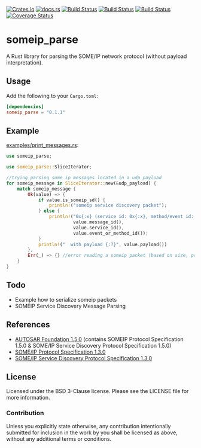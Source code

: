 [![Crates.io](https://img.shields.io/crates/v/someip_parse.svg)](https://crates.io/crates/someip_parse)
[![docs.rs](https://docs.rs/someip_parse/badge.svg)](https://docs.rs/someip_parse)
[![Build Status](https://ci.appveyor.com/api/projects/status/github/JulianSchmid/someip-parse-rs?branch=master&svg=true)](https://ci.appveyor.com/project/JulianSchmid/someip-parse-rs/branch/master)
[![Build Status](https://gitlab.com/julian.schmid/someip-parse-rs/badges/master/build.svg)](https://gitlab.com/julian.schmid/someip-parse-rs/commits/master)
[![Build Status](https://travis-ci.org/JulianSchmid/someip-parse-rs.svg?branch=master)](https://travis-ci.org/JulianSchmid/someip-parse-rs)
[![Coverage Status](https://codecov.io/gh/JulianSchmid/someip-parse-rs/branch/master/graph/badge.svg)](https://codecov.io/gh/JulianSchmid/someip-parse-rs)

# someip_parse

A Rust library for parsing the SOME/IP network protocol (without payload interpretation).

## Usage

Add the following to your `Cargo.toml`:

```toml
[dependencies]
someip_parse = "0.1.1"
```

## Example
[examples/print_messages.rs](examples/print_messages.rs):
```rust
use someip_parse;

use someip_parse::SliceIterator;

//trying parsing some ip messages located in a udp payload
for someip_message in SliceIterator::new(&udp_payload) {
    match someip_message {
        Ok(value) => {
            if value.is_someip_sd() {
                println!("someip service discovery packet");
            } else {
                println!("0x{:x} (service id: 0x{:x}, method/event id: 0x{:x})",
                         value.message_id(),
                         value.service_id(),
                         value.event_or_method_id());
            }
            println!("  with payload {:?}", value.payload())
        },
        Err(_) => {} //error reading a someip packet (based on size, protocol version value or message type value)
    }
}
```

## Todo
* Example how to serialize someip packets
* SOMEIP Service Discovery Message Parsing

## References
* [AUTOSAR Foundation 1.5.0](https://www.autosar.org/standards/foundation/foundation-150/) \(contains SOMEIP Protocol Specification 1.5.0 & SOME/IP Service Discovery Protocol Specification 1.5.0\)
* [SOME/IP Protocol Specification 1.3.0](https://www.autosar.org/fileadmin/user_upload/standards/foundation/1-3/AUTOSAR_PRS_SOMEIPProtocol.pdf)
* [SOME/IP Service Discovery Protocol Specification 1.3.0](https://www.autosar.org/fileadmin/user_upload/standards/foundation/1-3/AUTOSAR_PRS_SOMEIPServiceDiscoveryProtocol.pdf)

## License
Licensed under the BSD 3-Clause license. Please see the LICENSE file for more information.

### Contribution
Unless you explicitly state otherwise, any contribution intentionally submitted for inclusion in the work by you shall be licensed as above, without any additional terms or conditions.
